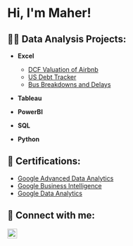  
<h1>Hi, I'm Maher! </h1>

<h2>👨‍💻 Data Analysis Projects:</h2>

- <b>Excel</b>
  - [DCF Valuation of Airbnb](https://github.com/Maher-Jaweed/DCF-Valuation-Airbnb)
  - [US Debt Tracker](https://github.com/Maher-Jaweed/US-Debt-Tracker-)
  - [Bus Breakdowns and Delays](https://github.com/Maher-Jaweed/US-Debt-Tracker-)
    
- <b>Tableau</b>

- <b>PowerBI</b>
  
- <b>SQL</b>

- <b>Python</b>
  
<h2>🤔 Certifications: </h2>

- [Google Advanced Data Analytics](https://coursera.org/share/271e7e9dd91f7b3e7add133f7adfe124)
- [Google Business Intelligence](https://coursera.org/share/0d4d44ccbc84489216b101b0a23292fa)
- [Google Data Analytics](https://coursera.org/share/da490d9269606c1e8f17c38df6f39458)


<h2> 🤳 Connect with me:</h2>


[<img align="left" alt="JoshMadakor | LinkedIn" width="22px" src="https://cdn.jsdelivr.net/npm/simple-icons@v3/icons/linkedin.svg" />][linkedin]



[linkedin]: https://www.linkedin.com/in/maher-jaweed-030895182/

<!--
**joshmadakor1/joshmadakor1** is a ✨ _special_ ✨ repository because its `README.md` (this file) appears on your GitHub profile.

Here are some ideas to get you started:

- 🔭 I’m currently working on ...
- 🌱 I’m currently learning ...
- 👯 I’m looking to collaborate on ...
- 🤔 I’m looking for help with ...
- 💬 Ask me about ...
- 📫 How to reach me: ...
- 😄 Pronouns: ...
- ⚡ Fun fact: ...
-->

